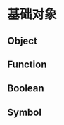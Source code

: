# 基础对象

## Object



## Function



## Boolean



## Symbol























































